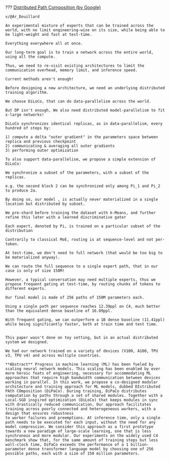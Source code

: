 
??? [Distributed Path Composition (by Google) ](https://arxiv.org/pdf/2403.10616)

    v/@Ar_Douillard

    An experimental mixture of experts that can be trained across the world, with no limit engineering-wise on its size, while being able to be light-weight and fast at test-time.

    Everything everywhere all at once.

    Our long-term goal is to train a network across the entire world, using all the compute.

    Thus, we need to re-visit existing architectures to limit the communication overhead, memory limit, and inference speed. 

    Current methods aren't enough!

    Before designing a new architecture, we need an underlying distributed training algorithm.

    We choose DiLoCo, that can do data-parallelism across the world.

    But DP isn't enough, We also need distributed model-parallelism to fit x-large networks! 

    DiLoCo synchronizes identical replicas, as in data-parallelism, every hundred of steps by:

    1) compute a delta "outer gradient" in the parameters space between replica and previous checkpoint
    2) communicating & averaging all outer gradients
    3) performing outer optimization 

    To also support data-parallelism, we propose a simple extension of DiLoCo:

    We synchronize a subset of the parameters, with a subset of the replicas.

    e.g. the second block 2 can be synchronized only among Pi_1 and Pi_2 to produce 2a. 

    By doing so, our model , is actually never materialized in a single location but distributed by subset.

    We pre-shard before training the dataset with k-Means, and further refine this later with a learned discriminative gater

    Each expert, denoted by Pi, is trained on a particular subset of the distribution

    Contrarily to classical MoE, routing is at sequence-level and not per-token. 

    At test-time, we don't need to full network (that would be too big to be materialized anyway).

    We can route the full sequence to a single expert path, that in our case is only of size 150M! 

    However, a typical conversation may need multiple experts, thus we propose frequent gating at test-time, by routing chunks of tokens to different experts. 

    Our final model is made of 256 paths of 150M parameters each.

    Using a single path per sequence reaches 12.39ppl on C4, much better than the equivalent dense baseline of 16.09ppl. 

    With frequent gating, we can outperform a 1B dense baseline (11.41ppl) while being significantly faster, both at train time and test time.
    

    This paper wasn't done on toy setting, but in an actual distributed system we designed.

    We had our network trained on a variety of devices (V100, A100, TPU v3, TPU v4) and across multiple countries.

    **Abstract** Progress in machine learning (ML) has been fueled by scaling neural network models. This scaling has been enabled by ever more heroic feats of engineering, necessary for accommodating ML approaches that require high bandwidth communication between devices working in parallel. In this work, we propose a co-designed modular architecture and training approach for ML models, dubbed DIstributed PAth COmposition (DiPaCo). During training, DiPaCo distributes computation by paths through a set of shared modules. Together with a Local-SGD inspired optimization (DiLoCo) that keeps modules in sync with drastically reduced communication, Our approach facilitates training across poorly connected and heterogeneous workers, with a design that ensures robustness 
    to worker failures and preemptions. At inference time, only a single path needs to be executed for each input, without the need for any model compression. We consider this approach as a first prototype towards a new paradigm of large-scale learning, one that is less synchronous and more modular. Our experiments on the widely used C4 benchmark show that, for the same amount of training steps but less wall-clock time, DiPaCo exceeds the performance of a 1 billion-parameter dense transformer language model by choosing one of 256 possible paths, each with a size of 150 million parameters.